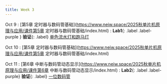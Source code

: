 ```yaml
---
title: Week 3
---
```


Oct 9
: [第5章 定时器与数码管基础](https://www.neiw.space/2025秋单片机原理与应用/课件第5章 定时器与数码管基础/index.html)
: **Lab1**{: .label .label-purple } **验证**{: .label} [单色流水灯和跑马灯](../labs/lab1-单色流水灯和跑马灯.pdf)

Oct 10
: [第5章 定时器与数码管基础](https://www.neiw.space/2025秋单片机原理与应用/课件第5章 定时器与数码管基础/index.html)

Oct 11
: [第6章 中断与数码管动态显示](https://www.neiw.space/2025秋单片机原理与应用/课件第6章 中断与数码管动态显示/index.html)
: **Lab2**{: .label .label-purple} **验证**{: .label} [一位数码管](../labs/lab2-一位数码管.pdf)
